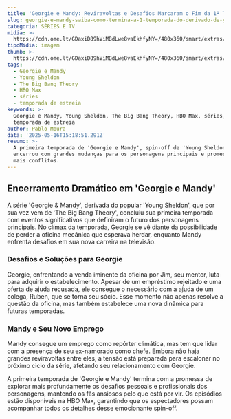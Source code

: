 ```yaml
---
title: 'Georgie e Mandy: Reviravoltas e Desafios Marcaram o Fim da 1ª Temporada'
slug: georgie-e-mandy-saiba-como-termina-a-1-temporada-do-derivado-de-young-sheldon
categoria: SÉRIES E TV
midia: >-
  https://cdn.ome.lt/GDaxiD89hViMBdLwe8vaEkhfyNY=/480x360/smart/extras/conteudos/omelete_THUMB_-_2025-05-16T115857.683.png
tipoMidia: imagem
thumb: >-
  https://cdn.ome.lt/GDaxiD89hViMBdLwe8vaEkhfyNY=/480x360/smart/extras/conteudos/omelete_THUMB_-_2025-05-16T115857.683.png
tags:
  - Georgie e Mandy
  - Young Sheldon
  - The Big Bang Theory
  - HBO Max
  - séries
  - temporada de estreia
keywords: >-
  Georgie e Mandy, Young Sheldon, The Big Bang Theory, HBO Max, séries,
  temporada de estreia
author: Pablo Moura
data: '2025-05-16T15:18:51.291Z'
resumo: >-
  A primeira temporada de 'Georgie e Mandy', spin-off de 'Young Sheldon',
  encerrou com grandes mudanças para os personagens principais e promessas de
  mais conflitos.
---
```


## Encerramento Dramático em 'Georgie e Mandy'

A série 'Georgie & Mandy', derivada do popular 'Young Sheldon', que por sua vez vem de 'The Big Bang Theory', concluiu sua primeira temporada com eventos significativos que definiram o futuro dos personagens principais. No clímax da temporada, Georgie se vê diante da possibilidade de perder a oficina mecânica que esperava herdar, enquanto Mandy enfrenta desafios em sua nova carreira na televisão.

### Desafios e Soluções para Georgie

Georgie, enfrentando a venda iminente da oficina por Jim, seu mentor, luta para adquirir o estabelecimento. Apesar de um empréstimo rejeitado e uma oferta de ajuda recusada, ele consegue o necessário com a ajuda de um colega, Ruben, que se torna seu sócio. Esse momento não apenas resolve a questão da oficina, mas também estabelece uma nova dinâmica para futuras temporadas.

### Mandy e Seu Novo Emprego

Mandy consegue um emprego como repórter climática, mas tem que lidar com a presença de seu ex-namorado como chefe. Embora não haja grandes reviravoltas entre eles, a tensão está preparada para escalonar no próximo ciclo da série, afetando seu relacionamento com Georgie.

A primeira temporada de 'Georgie e Mandy' termina com a promessa de explorar mais profundamente os desafios pessoais e profissionais dos personagens, mantendo os fãs ansiosos pelo que está por vir. Os episódios estão disponíveis na HBO Max, garantindo que os espectadores possam acompanhar todos os detalhes desse emocionante spin-off.
